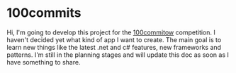 # 100commits
Hi, I'm going to develop this project for the [100commitow](https://100commitow.pl/) competition. I haven't decided yet what kind of app I want to create. The main goal is to learn new things like the latest .net and c# features, new frameworks and patterns. I'm still in the planning stages and will update this doc as soon as I have something to share.